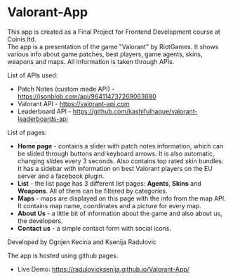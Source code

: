 # Valorant-App

This app is created as a Final Project for Frontend Development course at Coinis ltd.  
The app is a presentation of the game "Valorant" by RiotGames. It shows various info about game patches, best players, game agents, skins, weapons and maps. All information is taken through APIs.  

List of APIs used:  
- Patch Notes (custom made API) - https://jsonblob.com/api/964114737269063680
- Valorant API - https://valorant-api.com
- Leaderboard API - https://github.com/kashifulhaque/valorant-leaderboards-api

List of pages:
- **Home page** - contains a slider with patch notes information, which can be slided through buttons and keyboard arrows. It is also automatic, changing slides every 3 seconds. Also contains top rated skin bundles. It has a sidebar with information on best Valorant players on the EU server and a facebook plugin.
- **List** - the list page has 3 different list pages: **Agents**, **Skins** and **Weapons**. All of them can be filtered by categories.
- **Maps** - maps are displayed on this page with the info from the map API. It contains map name, coordinates and a picture for every map.
- **About Us** - a little bit of information about the game and also about us, the developers.
- **Contact us** - a simple contact form with social icons.

Developed by Ognjen Kecina and Ksenija Radulovic  

The app is hosted using github pages.  
- Live Demo: https://radulovicksenija.github.io/Valorant-App/

